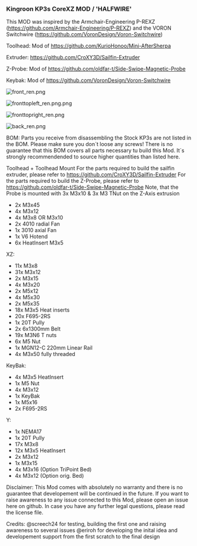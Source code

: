 ### Kingroon KP3s CoreXZ MOD / 'HALFWIRE'

This MOD was inspired by the Armchair-Engineering P-REXZ (https://github.com/Armchair-Engineering/P-REXZ) and the VORON Switchwire (https://github.com/VoronDesign/Voron-Switchwire)

Toolhead: Mod of https://github.com/KurioHonoo/Mini-AfterSherpa

Extruder: https://github.com/CroXY3D/Sailfin-Extruder

Z-Probe: Mod of https://github.com/oldfar-t/Side-Swipe-Magnetic-Probe

Keybak: Mod of https://github.com/VoronDesign/Voron-Switchwire

![front_ren.png](https://github.com/jomettler/KP3s-coreXZ/blob/main/pictures/front_ren.png?raw=true)

![fronttopleft_ren.png.png](https://github.com/jomettler/KP3s-coreXZ/blob/main/pictures/fronttopleft_ren.png?raw=true)

![fronttopright_ren.png](https://github.com/jomettler/KP3s-coreXZ/blob/main/pictures/fronttopright_ren.png?raw=true)

![back_ren.png](https://github.com/jomettler/KP3s-coreXZ/blob/main/pictures/back_ren.png?raw=true)

BOM: 
Parts you receive from disassembling the Stock KP3s are not listed in the BOM. Please make sure you don´t loose any screws!
There is no guarantee that this BOM covers all parts necessary tu build this Mod. It´s strongly recommendended to source higher quantities than listed here.

Toolhead + Toolhead Mount
For the parts required to build the sailfin extruder, please refer to https://github.com/CroXY3D/Sailfin-Extruder
For the parts required to build the Z-Probe, please refer to https://github.com/oldfar-t/Side-Swipe-Magnetic-Probe Note, that the Probe is mounted with 3x M3x10 & 3x M3 TNut on the Z-Axis extrusion

- 2x M3x45
- 4x M3x12
- 4x M3x8 OR M3x10
- 2x 4010 radial Fan
- 1x 3010 axial Fan
- 1x V6 Hotend
- 6x HeatInsert M3x5

XZ:
- 11x M3x8
- 31x M3x12
- 2x M3x15
- 4x M3x20
- 2x M5x12
- 4x M5x30
- 2x M5x35 
- 18x M3x5 Heat inserts
- 20x F695-2RS
- 1x 20T	Pully	
- 2x 6x1300mm Belt
- 19x M3N6 T nuts
- 6x M5 Nut	
- 1x MGN12-C 220mm Linear Rail
- 4x M3x50 fully threaded

KeyBak:
- 4x M3x5 HeatInsert
- 1x M5 Nut
- 4x M3x12
- 1x KeyBak
- 1x M5x16
- 2x F695-2RS

Y:
- 1x NEMA17
- 1x 20T Pully
- 17x M3x8
- 12x M3x5 HeatInsert
- 2x M3x12
- 1x M3x15
- 4x M3x16 (Option TriPoint Bed)
- 4x M3x12 (Option orig. Bed)


Disclaimer:
This Mod comes with absolutely no warranty and there is no guarantee that developement will be continued in the future. If you want to raise awareness to any issue connected to this Mod, please open an issue here on github. In case you have any further legal questions, please read the license file.

Credits:
@screech24 for testing, building the first one and raising awareness to several issues 
@eriroh    for developing the inital idea and developement support from the first scratch to the final design
